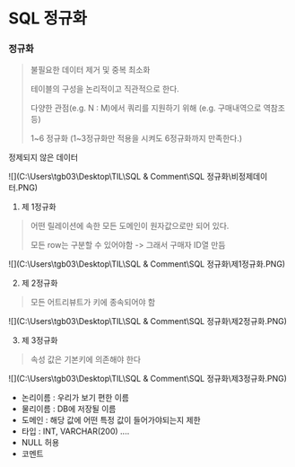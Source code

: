 # SQL 정규화

### 정규화

>불필요한 데이터 제거 및 중복 최소화
>
>테이블의 구성을 논리적이고 직관적으로 한다.
>
>다양한 관점(e.g. N : M)에서 쿼리를 지원하기 위해 (e.g. 구매내역으로 역참조 등)
>
>1~6 정규화 (1~3정규화만 적용을 시켜도 6정규화까지 만족한다.)



정제되지 않은 데이터

![](C:\Users\tgb03\Desktop\TIL\SQL & Comment\SQL 정규화\비정제데이터.PNG)



1. 제 1정규화

> 어떤 릴레이션에 속한 모든 도메인이 원자값으로만 되어 있다.
>
> 모든 row는 구분할 수 있어야함 -> 그래서 구매자 ID열 만듬

![](C:\Users\tgb03\Desktop\TIL\SQL & Comment\SQL 정규화\제1정규화.PNG)

2. 제 2정규화

> 모든 어트리뷰트가 키에 종속되어야 함

![](C:\Users\tgb03\Desktop\TIL\SQL & Comment\SQL 정규화\제2정규화.PNG)

3. 제 3정규화

> 속성 값은 기본키에 의존해야 한다

![](C:\Users\tgb03\Desktop\TIL\SQL & Comment\SQL 정규화\제3정규화.PNG)



* 논리이름 : 우리가 보기 편한 이름
* 물리이름 : DB에 저장될 이름
* 도메인 : 해당 값에 어떤 특정 값이 들어가야되는지 제한
* 타입 : INT, VARCHAR(200) ....
* NULL 허용 
* 코멘트